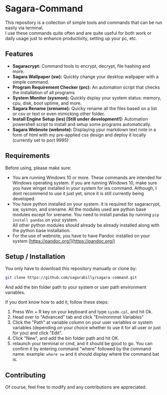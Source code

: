 # Sagara-Command

This repository is a collection of simple tools and commands that can be run easily via terminal.  
I use these commands quite often and are quite useful for both work or daily usage just to enhance productivity, setting up your pc, etc.  

## Features  
- **Sagaracrypt:** Command tools to encrypt, decrypt, file hashing and more.  
- **Sagara Wallpaper (sw):** Quickly change your desktop wallpaper with a simple command.  
- **Program Requirement Checker (prc):** An automation script that checks the installation of all programs 
- **System Monitor (sysmon):** Quickly dsplay your system status: memory, cpu, disk, boot uptime, and more.  
- **Sagara Rename (srename):** Quicky rename all the files based on a list or csv or text or even mimicking other folder.  
- **Install Engine Setup (ies) [Still under development!]:** Automation powershell script to install and setup some programs automatically. 
- **Sagara Webnote (webnote):** Displaying ypur markdown text note in a form of html with my pre-applied css design and deploy it locally (currently set to port 9995)

## Requirements  

Before using, please make sure:
- You are running Windows 10 or more. These commands are intended for Windows operating system. if you are running Windows 10, make sure you have winget installed in your system for ies command. Although, I dont recommend to use it just yet, since it is still currently being developed.  
- You have python installed on your system. it is required for sagaracrypt, sw, sysmon, and srename. All the modules used are python base modules except for srename. You need to install pandas by running ```pip install pandas``` on your system.  
All other python modules should already be already installed along with the python base installation.   
- For the use of webnote, you have to have Pandoc installed on your system [https://pandoc.org/](https://pandoc.org/)  

## Setup / Installation  

You only have to download this repository manually or clone by:   
```bash
git clone https://github.com/sagarabilly/sagara-command.git
```
And add the bin folder path to your system or user path environment variables.  

If you dont know how to add it, follow these steps:  
1. Press Win + R key on your keyboard and type ```sysdm.cpl```, and hit Ok.    
2. Head over to "Advanced" tab and click "Environmnet Variables"  
3. Click the "Path" at variable column on your user variables or system variables (depending on your choice whether to use it for all user or just for you) and click "Edit".  
4. Click "New", and add the bin folder path and hit OK.  
5. relaunch your terminal or cmd,  and it should be good to go. You can confirm it by entering command "where" followed by the command name. example: ```where sw``` and it should display where the command bat is.

## Contributing
Of course, feel free to modify and any contributions are appreciated.  

